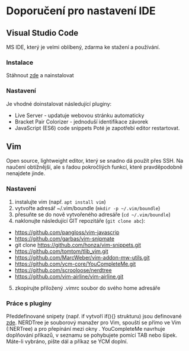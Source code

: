 # Doporučení pro nastavení IDE

## Visual Studio Code
MS IDE, který je velmi oblíbený, zdarma ke stažení a používání.

### Instalace
Stáhnout [zde](https://code.visualstudio.com) a nainstalovat

### Nastavení
Je vhodné doinstalovat následující pluginy:
* Live Server - updatuje webovou stránku automaticky
* Bracket Pair Colorizer - jednoduší identifikace závorek
* JavaScript (ES6) code snippets
Poté je zapotřebí editor restartovat.

## Vim

Open source, lightweight editor, který se snadno dá použít přes SSH. Na naučení obtížnější, ale s řadou pokročliých funkcí, které pravděpodobně nenajdete jinde.

### Nastavení
1. instalujte vim (např. `apt install vim`)
2. vytvořte adresář ~/.vim/boundle (`mkdir -p ~/.vim/boundle`)
3. přesuňte se do nově vytvořeného adresáře (`cd ~/.vim/boundle`)
4. naklonujte následující GIT repozitáře (`git clone abc`):
  * https://github.com/pangloss/vim-javascrip
  * https://github.com/garbas/vim-snipmate
  * git clone https://github.com/honza/vim-snippets.git
  * https://github.com/tomtom/tlib_vim.git
  * https://github.com/MarcWeber/vim-addon-mw-utils.git
  * https://github.com/ycm-core/YouCompleteMe.git
  * https://github.com/scrooloose/nerdtree
  * https://github.com/vim-airline/vim-airline.git
5. zkopírujte přiložený .vimrc soubor do svého home adresáře

### Práce s pluginy
Předdefinované snipety (např. if<C-j> vytvoří if(){} strukturu) jsou definované [zde](https://github.com/grvcoelho/vim-javascript-snippets). NERDTree je souborový manažer pro Vim, spouští se přímo ve Vim (:NERTree) a pro přepínání mezi okny <C-w-w>. YouCompleteMe navrhuje doplňování příkazů, v seznamu se pohybujete pomící TAB nebo šipek. Máte-li vybráno, pište dál a příkaz se YCM doplní.
